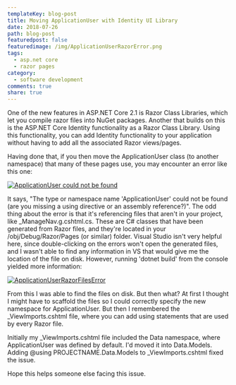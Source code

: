 ```yaml
---
templateKey: blog-post
title: Moving ApplicationUser with Identity UI Library
date: 2018-07-26
path: blog-post
featuredpost: false
featuredimage: /img/ApplicationUserRazorError.png
tags:
  - asp.net core
  - razor pages
category:
  - software development
comments: true
share: true
---
```


One of the new features in ASP.NET Core 2.1 is Razor Class Libraries, which let you compile razor files into NuGet packages. Another that builds on this is the ASP.NET Core Identity functionality as a Razor Class Library. Using this functionality, you can add Identity functionality to your application without having to add all the associated Razor views/pages.

Having done that, if you then move the ApplicationUser class (to another namespace) that many of these pages use, you may encounter an error like this one:

[![ApplicationUser could not be found](/img/ApplicationUserRazorError-1024x83.png)](/img/ApplicationUserRazorError.png)

It says, "The type or namespace name 'ApplicationUser' could not be found (are you missing a using directive or an assembly reference?)". The odd thing about the error is that it's referencing files that aren't in your project, like \_ManageNav.g.cshtml.cs. These are C# classes that have been generated from Razor files, and they're located in your /obj/Debug/Razor/Pages (or similar) folder. Visual Studio isn't very helpful here, since double-clicking on the errors won't open the generated files, and I wasn't able to find any information in VS that would give me the location of the file on disk. However, running 'dotnet build' from the console yielded more information:

[![ApplicationUserRazorFilesError](/img/ApplicationUserRazorFilesError.png)](/img/ApplicationUserRazorFilesError.png)

From this I was able to find the files on disk. But then what? At first I thought I might have to scaffold the files so I could correctly specify the new namespace for ApplicationUser. But then I remembered the \_ViewImports.cshtml file, where you can add using statements that are used by every Razor file.

Initially my \_ViewImports.cshtml file included the Data namespace, where ApplicationUser was defined by default. I'd moved it into Data.Models. Adding @using PROJECTNAME.Data.Models to \_ViewImports.cshtml fixed the issue.

Hope this helps someone else facing this issue.
